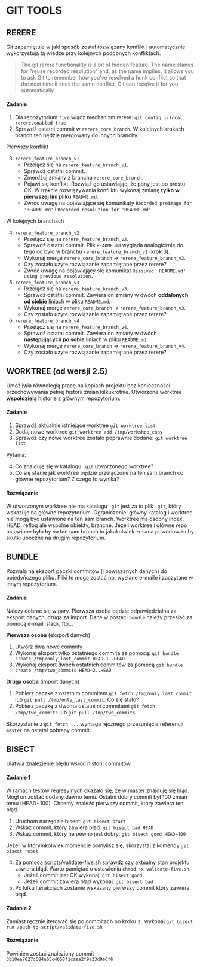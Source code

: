 # GIT TOOLS

## RERERE

Git zapamiętuje w jaki sposób został rozwiązany konflikt i automatycznie wykorzystują tą wiedze przy kolejnych podobnych konfliktach.

> The git rerere functionality is a bit of hidden feature. The name stands for "reuse recorded resolution" and, as the name implies, it allows you to ask Git to remember how you've resolved a hunk conflict so that the next time it sees the same conflict, Git can recolve it for you automatically.

#### Zadanie

  1. Dla repozytorium `five` włącz mechanizm rerere:  `git config --local rerere.enabled true`
  2. Sprawdź ostatni commit w `rerere_core_branch`. W kolejnych krokach branch ten będzie mergowany do innych branchy.

Pierwszy konflikt

  3. `rerere_feature_branch_v1`
      - Przełącz się na `rerere_feature_branch_v1`.
      - Sprawdź ostatni commit.
      - Zmerdżuj zmiany z brancha `rerere_core_branch`.
      - Pojawi się konflikt. Rozwiąż go ustawiając, że pony jest po prostu OK. W trakcie rozwiązywania konfliktu wykonaj zmianę __tylko w pierwszej lini pliku__ `README.md`.
      - Zwróc uwagę na pojawiające się komunikaty ```Recorded preimage for 'README.md'``` i ```Recorded resolution for 'README.md'```.

W kolejnych branchach

  4. `rerere_feature_branch_v2`
      - Przełącz się na `rerere_feature_branch_v2`.
      - Sprawdź ostatni commit. Plik `README.md` wygląda analogicznie do tego co było w branchu `rerere_feature_branch_v1` (krok 3).
      - Wykonaj merge `rerere_core_branch` -> `rerere_feature_branch_v2`.
      - Czy zostało użyte rozwiązanie zapamiętane przez rerere?    
      - Zwróć uwagę na pojawiający się komunikat ```Resolved 'README.md' using previous resolution.```
  5. `rerere_feature_branch_v3`
      - Przełącz się na `rerere_feature_branch_v3`.
      - Sprawdź ostatni commit. Zawiera on zmiany w dwóch __oddalonych od siebie__ liniach w pliku `README.md`.
      - Wykonaj merge `rerere_core_branch` -> `rerere_feature_branch_v3`.
      - Czy zostało użyte rozwiązanie zapamiętane przez rerere?
  6. `rerere_feature_branch_v4`
      - Przełącz się na `rerere_feature_branch_v4`.
      - Sprawdź ostatni commit. Zawiera on zmiany w dwóch __następujących po sobie__ liniach w pliku `README.md`.
      - Wykonaj merge `rerere_core_branch` -> `rerere_feature_branch_v4`.
      - Czy zostało użyte rozwiązanie zapamiętane przez rerere?

## WORKTREE (od wersji 2.5)

Umożliwia równoległą pracę na kopiach projektu bez konieczności przechowywania pełnej historii zmian kilkukrotnie. Utworzone worktree __współdzielą__ historie z głównym repozytorium.

#### Zadanie

   1. Sprawdź aktualnie istniejące worktree `git worktree list`
   2. Dodaj nowe worktree `git worktree add /tmp/workshop_copy`
   3. Sprawdź czy nowe worktree zostało poprawnie dodane: `git worktree list`

Pytania:

   4. Co znajduję się w katalogu `.git` utworzonego worktree?
   5. Co się stanie jak worktree będzie przełączone na ten sam branch co główne repozytorium? Z czego to wynika?

#### Rozwiązanie

W utworzonym worktree nie ma katalogu `.git` jest za to plik `.git`, który wskazuje na główne repozytorium.
Ograniczenie: główny katalog i worktree nie mogą być ustawione na ten sam branch. Worktree ma osobny index, HEAD, reflog ale wspólne obiekty, branche. Jeżeli worktree i główne repo ustawione było by na ten sam branch to jakakolwiek zmiana powodowała by skutki uboczne na drugim repozytorium.

## BUNDLE

Pozwala na eksport paczki commitów (i powiązanych danych) do pojedyńczego pliku. Pliki te mogą zostać np. wysłane e-maile i zaczytane w innym repozytorium.

#### Zadanie

Należy dobrać się w pary. Pierwsza osoba będzie odpowiedzialna za eksport danych, druga za import. Dane w postaci `bundle` należy przesłać za pomocą e-mail, slack, ftp...

__Pierwsza osoba__ (eksport danych)

   1. Utwórz dwa nowe commity
   2. Wykonaj eksport tylko ostatniego commita za pomocą: `git bundle create /tmp/only_last_commit HEAD~1..HEAD`
   3. Wykonaj eksport dwóch ostatnich commitów za pomocą `git bundle create /tmp/two_commits HEAD~2..HEAD`

__Druga osoba__ (import danych)

   1. Pobierz paczke z ostatnim commitem `git fetch /tmp/only_last_commit` lub `git pull /tmp/only_last_commit`. Co się stało?
   2. Pobierz paczkę z dwoma ostatnimi commitami `git fetch /tmp/two_commits` lub `git pull /tmp/two_commits`.

Skorzystanie z `git fetch ...` wymaga ręcznego przesunięcia referencji `master` na ostatni pobrany commit.   

## BISECT

Ułatwia znalezienie błędu wśród historii commitów.

#### Zadanie 1

W ramach testów regresyjnych okazało się, że w master znajduję się błąd. Mógł on zostać dodany dawno temu. Ostatni dobry commit był 100 zmian temu (HEAD~100). Chcemy znaleźć pierwszy commit, który zawiera ten błąd.

  1. Uruchom narzędzie bisect: `git bisect start`
  2. Wskaż commit, który zawiera błąd: `git bisect bad HEAD`
  3. Wskaż commit, który na pewno jest dobry: `git bisect good HEAD~100`

Jeżeli w którymkolwiek momencie pomylisz się, skorzystaj z komendy `git bisect reset`

  4. Za pomocą [scripts/validate-five.sh](scripts/validate-five.sh) sprawdź czy aktualny stan projektu zawiera błąd. Warto pamiętać o ustawieniu `chmod +x validate-five.sh`.
     - Jeżeli commit jest OK wykonaj: `git bisect good`
     - Jeżeli commit zawiera błąd wykonaj: `git bisect bad`
  5. Po kilku iterakcjach zostanie wskazany pierwszy commit który zawiera błąd.

#### Zadanie 2

Zamiast ręcznie iterować się po commitach po kroku `3.` wykonaj `git bisect run /path-to-script/validate-five.sh`

#### Rozwiązanie

Powinien zostać znaleziony commit `3b10ea7027d684a65c4658f1caea2f9a33d9e6f6`
